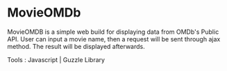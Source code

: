 # MovieOMDb

MovieOMDB is a simple web build for displaying data from OMDb's Public API. User can input a movie name, then a request will be sent through ajax method. The result will be displayed afterwards.

Tools : Javascript | Guzzle Library
